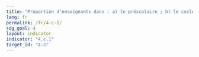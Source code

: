 ```yaml
---
title: "Proportion d’enseignants dans : a) le préscolaire ; b) le cycle primaire ; c) le premier cycle du secondaire ; d) le deuxième cycle du secondaire qui ont suivi (avant leur entrée en fonctions ou en cours d’activité) au moins les formations organisées à leur intention (notamment dans le domaine pédagogique) qui sont requises pour pouvoir enseigner au niveau pertinent dans un pays donné"
lang: fr
permalink: /fr/4-c-1/
sdg_goal: 4
layout: indicator
indicator: "4.c.1"
target_id: "4.c"
---
```


